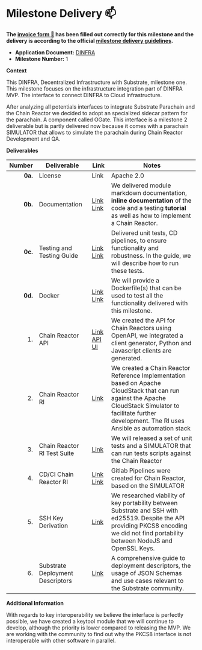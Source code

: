 # Milestone Delivery :mailbox:


**The [invoice form :pencil:](https://docs.google.com/forms/d/e/1FAIpQLSfmNYaoCgrxyhzgoKQ0ynQvnNRoTmgApz9NrMp-hd8mhIiO0A/viewform) has been filled out correctly for this milestone and the delivery is according to the official [milestone delivery guidelines](https://github.com/w3f/Grants-Program/blob/master/docs/Support%20Docs/milestone-deliverables-guidelines.md).**  

* **Application Document:** [DINFRA](https://github.com/w3f/Grants-Program/blob/master/applications/DINFRA.md)
* **Milestone Number:** 1

**Context** 

This DINFRA, Decentralized Infrastructure with Substrate, milestone one. This milestone focuses on the infrastructure integration part of DINFRA MVP. The interface to connect DINFRA to Cloud infrastructure.

After analyzing all potentials interfaces to integrate Substrate Parachain and the Chain Reactor we decided to adopt an specialized sidecar pattern for the parachain. A component called OGate. This interface is a milestone 2 deliverable but is partly delivered now because it comes with a parachain SIMULATOR that allows to simulate the parachain during Chain Reactor Development and QA.

**Deliverables**

| Number | Deliverable | Link | Notes |
| -----: | ----------- | ------------- | ------------- |
| **0a.** | License | Link | Apache 2.0 |
| **0b.** | Documentation | [Link](https://gitlab.com/dinfra/dinfra/-/tree/MILESTONE1#about-dinfra) [Link](https://gitlab.com/dinfra/dinfra/-/tree/MILESTONE1/packages/acs-reactor#reference-implementation-chain-reactor) | We delivered module markdown documentation, **inline documentation** of the code and a testing **tutorial** as well as how to implement a Chain Reactor. |
| **0c.** | Testing and Testing Guide | [Link](https://gitlab.com/dinfra/dinfra/-/tree/MILESTONE1#testing-guide) [Link](https://gitlab.com/dinfra/dinfra/-/pipelines/951071017) | Delivered unit tests, CD pipelines, to ensure functionality and robustness. In the guide, we will describe how to run these tests. |
| **0d.** | Docker | [Link](https://gitlab.com/dinfra/dinfra/-/tree/MILESTONE1#test-run-of-the-system) [Link](https://gitlab.com/dinfra/dinfra/-/blob/MILESTONE1/docker-compose.yml) | We will provide a Dockerfile(s) that can be used to test all the functionality delivered with this milestone. |
| 1. | Chain Reactor API | [Link](https://gitlab.com/dinfra/dinfra/-/tree/MILESTONE1#available-playgrounds) [API UI](http://localhost:7300/dinfra)| We created the API for Chain Reactors using OpenAPI,  we integrated a client generator, Python and Javascript clients are generated. |
| 2. | Chain Reactor RI | [Link](https://gitlab.com/dinfra/dinfra/-/tree/MILESTONE1/packages/acs-reactor#reference-implementation-chain-reactor) | We created a Chain Reactor Reference Implementation based on Apache CloudStack that can run against the Apache CloudStack Simulator to facilitate further development. The RI uses Ansible as automation stack|
| 3. | Chain Reactor RI Test Suite | [Link](https://gitlab.com/dinfra/dinfra/-/tree/MILESTONE1/packages/acs-reactor#test-toolkit) | We will released a set of unit tests and a SIMULATOR that can run tests scripts against the Chain Reactor |
| 4. | CD/CI Chain Reactor RI | [Link](https://gitlab.com/dinfra/dinfra/-/jobs/4774377657) [Link](https://gitlab.com/dinfra/dinfra/-/blob/MILESTONE1/.gitlab-ci.yml?ref_type=tags) | Gitlab Pipelines were created for Chain Reactor, based on the SIMULATOR |
| 5. | SSH Key Derivation | [Link](https://gitlab.com/dinfra/dinfra/-/tree/MILESTONE1/packages/keytool?ref_type=tags#wip-dinfra-keytool) | We researched viability of key portability between Substrate and SSH with ed25519. Despite the API providing PKCS8 encoding we did not find portability between NodeJS and OpenSSL Keys.|
| 6. | Substrate Deployment Descriptors | [Link](https://gitlab.com/dinfra/dinfra/-/tree/MILESTONE1/descriptors?ref_type=tags#deployment-descriptors) | A comprehensive guide to deployment descriptors, the usage of JSON Schemas and use cases relevant to the Substrate community.|



**Additional Information**

With regards to key interoperability we believe the interface is perfectly possible, we have created a keytool module that we will continue to develop, although the priority is lower compared to releasing the MVP. We are working with the community to find out why the PKCS8 interface is not interoperable with other software in parallel. 
